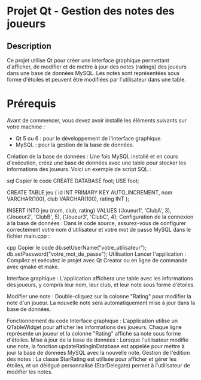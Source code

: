 # Projet Qt - Gestion des notes des joueurs

## Description
Ce projet utilise Qt pour créer une interface graphique permettant d'afficher, de modifier et de mettre à jour des notes (ratings) des joueurs dans une base de données MySQL. Les notes sont représentées sous forme d'étoiles et peuvent être modifiées par l'utilisateur dans une table.

# Prérequis
Avant de commencer, vous devez avoir installé les éléments suivants sur votre machine :

- Qt 5 ou 6 : pour le développement de l'interface graphique.
- MySQL : pour la gestion de la base de données.

Création de la base de données : Une fois MySQL installé et en cours d'exécution, créez une base de données avec une table pour stocker les informations des joueurs. Voici un exemple de script SQL :

sql
Copier le code
CREATE DATABASE foot;
USE foot;

CREATE TABLE jeu (
    id INT PRIMARY KEY AUTO_INCREMENT,
    nom VARCHAR(100),
    club VARCHAR(100),
    rating INT
);

INSERT INTO jeu (nom, club, rating) VALUES
('Joueur1', 'ClubA', 3),
('Joueur2', 'ClubB', 5),
('Joueur3', 'ClubC', 4);
Configuration de la connexion à la base de données : Dans le code source, assurez-vous de configurer correctement votre nom d'utilisateur et votre mot de passe MySQL dans le fichier main.cpp :

cpp
Copier le code
db.setUserName("votre_utilisateur");
db.setPassword("votre_mot_de_passe");
Utilisation
Lancer l'application : Compilez et exécutez le projet avec Qt Creator ou en ligne de commande avec qmake et make.

Interface graphique : L'application affichera une table avec les informations des joueurs, y compris leur nom, leur club, et leur note sous forme d'étoiles.

Modifier une note : Double-cliquez sur la colonne "Rating" pour modifier la note d'un joueur. La nouvelle note sera automatiquement mise à jour dans la base de données.

Fonctionnement du code
Interface graphique : L'application utilise un QTableWidget pour afficher les informations des joueurs. Chaque ligne représente un joueur et la colonne "Rating" affiche sa note sous forme d'étoiles.
Mise à jour de la base de données : Lorsque l'utilisateur modifie une note, la fonction updateRatingInDatabase est appelée pour mettre à jour la base de données MySQL avec la nouvelle note.
Gestion de l'édition des notes : La classe StarRating est utilisée pour afficher et gérer les étoiles, et un délégué personnalisé (StarDelegate) permet à l'utilisateur de modifier les notes.
